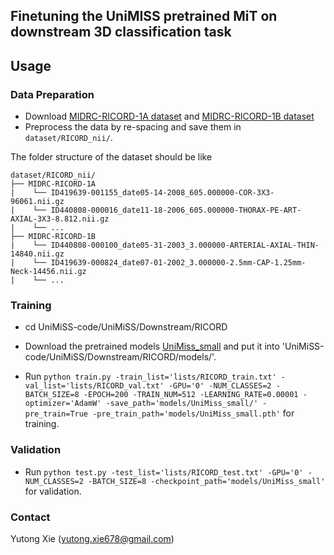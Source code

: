 ## Finetuning the UniMISS pretrained MiT on downstream 3D classification task

## Usage

### Data Preparation

* Download [MIDRC-RICORD-1A dataset](https://wiki.cancerimagingarchive.net/pages/viewpage.action?pageId=80969742#80969742171ba531fc374829b21d3647e95f532c) and [MIDRC-RICORD-1B dataset](https://wiki.cancerimagingarchive.net/pages/viewpage.action?pageId=80969771)
* Preprocess the data by re-spacing and save them in `dataset/RICORD_nii/`.

The folder structure of the dataset should be like

    dataset/RICORD_nii/
    ├── MIDRC-RICORD-1A
    |    └── ID419639-001155_date05-14-2008_605.000000-COR-3X3-96061.nii.gz
    |    └── ID440808-000016_date11-18-2006_605.000000-THORAX-PE-ART-AXIAL-3X3-8.812.nii.gz
    |    └── ...
    ├── MIDRC-RICORD-1B
    |    └── ID440808-000100_date05-31-2003_3.000000-ARTERIAL-AXIAL-THIN-14840.nii.gz
    |    └── ID419639-000824_date07-01-2002_3.000000-2.5mm-CAP-1.25mm-Neck-14456.nii.gz
    |    └── ...

### Training 
* cd UniMiSS-code/UniMiSS/Downstream/RICORD

* Download the pretrained models [UniMiss_small](https://drive.google.com/file/d/1YSMeIm9rAhVgivlvIZHUYjGS0-j2mm1M/view?) and put it into 'UniMiSS-code/UniMiSS/Downstream/RICORD/models/'.

* Run `python train.py -train_list='lists/RICORD_train.txt' -val_list='lists/RICORD_val.txt' -GPU='0' -NUM_CLASSES=2 -BATCH_SIZE=8 -EPOCH=200 -TRAIN_NUM=512 -LEARNING_RATE=0.00001 -optimizer='AdamW' -save_path='models/UniMiss_small/' -pre_train=True -pre_train_path='models/UniMiss_small.pth'` for training.

### Validation 
* Run `python test.py -test_list='lists/RICORD_test.txt' -GPU='0' -NUM_CLASSES=2 -BATCH_SIZE=8 -checkpoint_path='models/UniMiss_small'` for validation.


### Contact
Yutong Xie (yutong.xie678@gmail.com)
